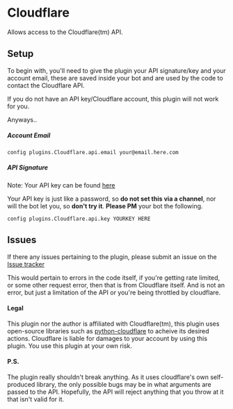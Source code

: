 # Cloudflare

Allows access to the Cloudflare(tm) API.

## Setup

To begin with, you'll need to give the plugin your API signature/key and your
account email, these are saved inside your bot and are used by the code to
contact the Cloudflare API.

If you do not have an API key/Cloudflare account, this plugin will not work for
you.

Anyways..

##### Account Email

`config plugins.Cloudflare.api.email your@email.here.com`

##### API Signature

Note: Your API key can be found
[here](https://www.cloudflare.com/a/account/my-account)

Your API key is just like a password, so **do not set this via a channel**, nor
will the bot let you, so **don't try it**. **Please PM** your bot the following.

`config plugins.Cloudflare.api.key YOURKEY HERE`

## Issues

If there any issues pertaining to the plugin, please submit an issue on the
[Issue tracker](https://github.com/IotaSpencer/supyplugins/issues)

This would pertain to errors in the code itself, if you're getting rate limited,
or some other request error, then that is from Cloudflare itself. And is not an
error, but just a limitation of the API or you're being throttled by cloudflare.

#### Legal

This plugin nor the author is affiliated with Cloudflare(tm), this plugin uses
open-source libraries such as
[python-cloudflare](https://github.com/cloudflare/python-cloudflare)
to acheive its desired actions. Cloudflare is liable for damages to your account
by using this plugin. You use this plugin at your own risk.

#### P.S.

The plugin really shouldn't break anything. As it uses cloudflare's own
self-produced library, the only possible bugs may be in what arguments are
passed to the API. Hopefully, the API will reject anything that you throw at it
that isn't valid for it.
